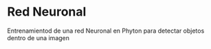 # Red Neuronal
Entrenamientod de una red Neuronal en Phyton para detectar objetos dentro de una imagen
